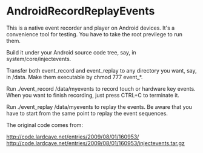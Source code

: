 # AndroidRecordReplayEvents
This is a native event recorder and player on Android devices.
It's a convenience tool for testing.
You have to take the root previlege to run them.

Build it under your Android source code tree, say, in system/core/injectevents.

Transfer both event_record and event_replay to any directory you want, say, in /data.
Make them executable by chmod 777 event_*.

Run ./event_record /data/myevents to record touch or hardware key events. When you want
to finish recording, just press CTRL+C to terminate it.

Run ./event_replay /data/myevents to replay the events. Be aware that you have to start
from the same point to replay the event sequences.

The original code comes from:

http://code.lardcave.net/entries/2009/08/01/160953/
http://code.lardcave.net/entries/2009/08/01/160953/injectevents.tar.gz

